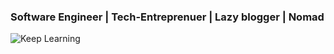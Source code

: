 ### Software Engineer | Tech-Entreprenuer | Lazy blogger | Nomad

![Keep Learning](https://github.com/user-attachments/assets/5894c0fe-8dcc-4d47-9df0-7624c13dd78a)
